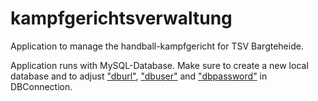 # kampfgerichtsverwaltung
Application to manage the handball-kampfgericht for TSV Bargteheide.

Application runs with MySQL-Database. Make sure to create a new local database and to adjust ["dburl"](src/DBConnection.java#L9), ["dbuser"](src/DBConnection.java#L10) and ["dbpassword"](src/DBConnection.java#L11) in DBConnection.

